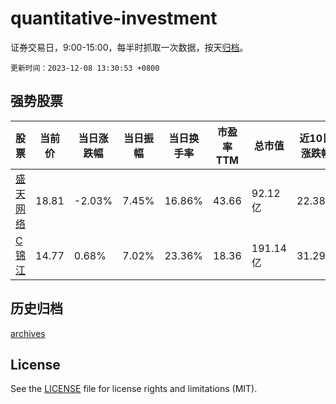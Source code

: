 # quantitative-investment

证券交易日，9:00-15:00，每半时抓取一次数据，按天[归档](archives)。

`更新时间：2023-12-08 13:30:53 +0800`

## 强势股票

|股票|当前价|当日涨跌幅|当日振幅|当日换手率|市盈率TTM|总市值|近10日涨跌幅|
|----|----|----|----|----|----|----|----|
|[盛天网络](https://xueqiu.com/S/SZ300494)|18.81|-2.03%|7.45%|16.86%|43.66|92.12亿|22.38%|
|[C锦江](https://xueqiu.com/S/SH601083)|14.77|0.68%|7.02%|23.36%|18.36|191.14亿|31.29%|

## 历史归档

[archives](archives)

## License

See the [LICENSE](LICENSE) file for license rights and limitations (MIT).
